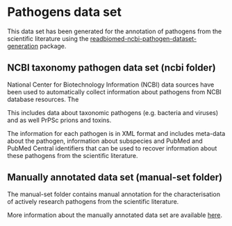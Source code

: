 # Pathogens data set

This data set has been generated for the annotation of pathogens from the scientific literature using the [readbiomed-ncbi-pathogen-dataset-generation](https://github.com/READ-BioMed/readbiomed-ncbi-pathogen-dataset-generation)
package.

## NCBI taxonomy pathogen data set (ncbi folder)

National Center for Biotechnology Information (NCBI) data sources have been used to automatically collect information about pathogens from NCBI database resources. The

This includes data about taxonomic pathogens (e.g. bacteria and viruses) and as well PrPSc prions and toxins.

The information for each pathogen is in XML format and includes meta-data about the pathogen, information about subspecies and PubMed and PubMed Central identifiers that can be used to recover information about these pathogens from the scientific literature.

## Manually annotated data set (manual-set folder)

The manual-set folder contains manual annotation for the characterisation of actively research pathogens from the scientific literature.

More information about the manually annotated data set are available [here](./manual-set).
